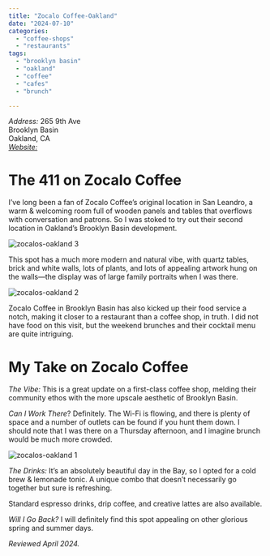 ```yaml
---
title: "Zocalo Coffee-Oakland"
date: "2024-07-10"
categories:
  - "coffee-shops"
  - "restaurants"
tags:
  - "brooklyn basin"
  - "oakland"
  - "coffee"
  - "cafes"
  - "brunch"

---
```

*Address:*
265 9th Ave\
Brooklyn Basin\
Oakland, CA\
[*Website:*](https://www.zocalocoffee.com/) 


# The 411 on Zocalo Coffee

I’ve long been a fan of Zocalo Coffee’s original location in San Leandro, a warm & welcoming room full of wooden panels and tables that overflows with conversation and patrons. So I was stoked to try out their second location in Oakland’s Brooklyn Basin development.

![zocalos-oakland 3](http://s3.amazonaws.com/thegourmez-wpmedia/2024/07/zocalos-oakland+(3).jpg)

This spot has a much more modern and natural vibe, with quartz tables, brick and white walls, lots of plants, and lots of appealing artwork hung on the walls—the display was of large family portraits when I was there.

![zocalos-oakland 2](http://s3.amazonaws.com/thegourmez-wpmedia/2024/07/zocalos-oakland+(2).jpg)

Zocalo Coffee in Brooklyn Basin has also kicked up their food service a notch, making it closer to a restaurant than a coffee shop, in truth. I did not have food on this visit, but the weekend brunches and their cocktail menu are quite intriguing.

# My Take on Zocalo Coffee

*The Vibe:* This is a great update on a first-class coffee shop, melding their community ethos with the more upscale aesthetic of Brooklyn Basin.

*Can I Work There*? Definitely. The Wi-Fi is flowing, and there is plenty of space and a number of outlets can be found if you hunt them down. I should note that I was there on a Thursday afternoon, and I imagine brunch would be much more crowded.

![zocalos-oakland 1](http://s3.amazonaws.com/thegourmez-wpmedia/2024/07/zocalos-oakland+(1).jpg)

*The Drinks:* It’s an absolutely beautiful day in the Bay, so I opted for a cold brew & lemonade tonic. A unique combo that doesn’t necessarily go together but sure is refreshing. 

Standard espresso drinks, drip coffee, and creative lattes are also available.

*Will I Go Back?* I will definitely find this spot appealing on other glorious spring and summer days.

*Reviewed April 2024.*
